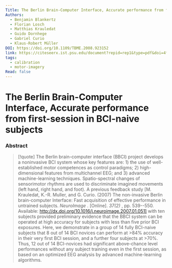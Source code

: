 ```yaml
---
Title: The Berlin Brain-Computer Interface, Accurate performance from first-session in BCI-naive subjects
Authors:
  - Benjamin Blankertz
  - Florian Losch
  - Matthias Krauledat
  - Guido Dornhege
  - Gabriel Curio
  - Klaus-Robert Müller
DOI: https://doi.org/10.1109/TBME.2008.923152
link: https://citeseerx.ist.psu.edu/document?repid=rep1&type=pdf&doi=4f4e38c0257c86c28a8d134af91daf35bbfb61ae
tags:
  - calibration
  - motor-imagery
Read: false
---
```


# The Berlin Brain-Computer Interface, Accurate performance from first-session in BCI-naive subjects

### Abstract
>[!quote] The Berlin brain-computer interface (BBCI) project develops a noninvasive BCI system whose key features are: 1) the use of well-established motor competences as control paradigms; 2) high-dimensional features from multichannel EEG; and 3) advanced machine-learning techniques. Spatio-spectral changes of sensorimotor rhythms are used to discriminate imagined movements (left hand, right hand, and foot). A previous feedback study [M. Krauledat, K.-R. Muller, and G. Curio. (2007) The non-invasive Berlin brain-computer Interface: Fast acquisition of effective performance in untrained subjects. _NeuroImage_ . [Online]. _37(2)_ , pp. 539--550. Available: http://dx.doi.org/10.1016/j.neuroimage.2007.01.051] with ten subjects provided preliminary evidence that the BBCI system can be operated at high accuracy for subjects with less than five prior BCI exposures. Here, we demonstrate in a group of 14 fully BCI-naive subjects that 8 out of 14 BCI novices can perform at >84% accuracy in their very first BCI session, and a further four subjects at >70%. Thus, 12 out of 14 BCI-novices had significant above-chance level performances without any subject training even in the first session, as based on an optimized EEG analysis by advanced machine-learning algorithms.

